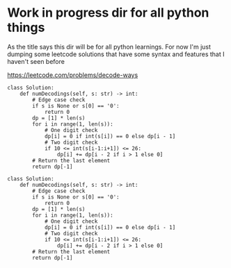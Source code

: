 # Work in progress dir for all python things
As the title says this dir will be for all python learnings. For now I'm just dumping some leetcode solutions that have some syntax and features that I haven't seen before

https://leetcode.com/problems/decode-ways
```
class Solution:
    def numDecodings(self, s: str) -> int:
        # Edge case check
        if s is None or s[0] == '0':
            return 0
        dp = [1] * len(s)
        for i in range(1, len(s)): 
            # One digit check
            dp[i] = 0 if int(s[i]) == 0 else dp[i - 1]
            # Two digit check
            if 10 <= int(s[i-1:i+1]) <= 26:
                dp[i] += dp[i - 2 if i > 1 else 0]   
        # Return the last element
        return dp[-1]
```

```
class Solution:
    def numDecodings(self, s: str) -> int:
        # Edge case check
        if s is None or s[0] == '0':
            return 0
        dp = [1] * len(s)
        for i in range(1, len(s)): 
            # One digit check
            dp[i] = 0 if int(s[i]) == 0 else dp[i - 1]
            # Two digit check
            if 10 <= int(s[i-1:i+1]) <= 26:
                dp[i] += dp[i - 2 if i > 1 else 0]   
        # Return the last element
        return dp[-1]
```